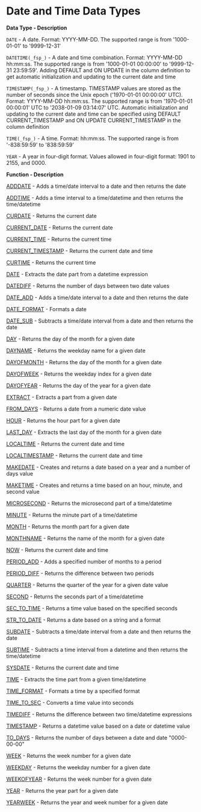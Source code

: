 # Date and Time Data Types
**Data Type - Description**

`DATE` - A date. Format: YYYY-MM-DD. The supported range is from '1000-01-01' to '9999-12-31'

`DATETIME(_fsp_)` - A date and time combination. Format: YYYY-MM-DD hh:mm:ss. The supported range is from '1000-01-01 00:00:00' to '9999-12-31 23:59:59'. Adding DEFAULT and ON UPDATE in the column definition to get automatic initialization and updating to the current date and time

`TIMESTAMP(_fsp_)` - A timestamp. TIMESTAMP values are stored as the number of seconds since the Unix epoch ('1970-01-01 00:00:00' UTC). Format: YYYY-MM-DD hh:mm:ss. The supported range is from '1970-01-01 00:00:01' UTC to '2038-01-09 03:14:07' UTC. Automatic initialization and updating to the current date and time can be specified using DEFAULT CURRENT_TIMESTAMP and ON UPDATE CURRENT_TIMESTAMP in the column definition

`TIME(_fsp_)` - A time. Format: hh:mm:ss. The supported range is from '-838:59:59' to '838:59:59'

`YEAR` - A year in four-digit format. Values allowed in four-digit format: 1901 to 2155, and 0000.  


**Function - Description**

[ADDDATE](https://www.w3schools.com/sql/func_mysql_adddate.asp) - Adds a time/date interval to a date and then returns the date

[ADDTIME](https://www.w3schools.com/sql/func_mysql_addtime.asp) - Adds a time interval to a time/datetime and then returns the time/datetime

[CURDATE](https://www.w3schools.com/sql/func_mysql_curdate.asp) - Returns the current date

[CURRENT_DATE](https://www.w3schools.com/sql/func_mysql_current_date.asp) - Returns the current date

[CURRENT_TIME](https://www.w3schools.com/sql/func_mysql_current_time.asp) - Returns the current time

[CURRENT_TIMESTAMP](https://www.w3schools.com/sql/func_mysql_current_timestamp.asp) - Returns the current date and time

[CURTIME](https://www.w3schools.com/sql/func_mysql_curtime.asp) - Returns the current time

[DATE](https://www.w3schools.com/sql/func_mysql_date.asp) - Extracts the date part from a datetime expression

[DATEDIFF](https://www.w3schools.com/sql/func_mysql_datediff.asp) - Returns the number of days between two date values

[DATE_ADD](https://www.w3schools.com/sql/func_mysql_date_add.asp) - Adds a time/date interval to a date and then returns the date

[DATE_FORMAT](https://www.w3schools.com/sql/func_mysql_date_format.asp) - Formats a date

[DATE_SUB](https://www.w3schools.com/sql/func_mysql_date_sub.asp) - Subtracts a time/date interval from a date and then returns the date

[DAY](https://www.w3schools.com/sql/func_mysql_day.asp) - Returns the day of the month for a given date

[DAYNAME](https://www.w3schools.com/sql/func_mysql_dayname.asp) - Returns the weekday name for a given date

[DAYOFMONTH](https://www.w3schools.com/sql/func_mysql_dayofmonth.asp) - Returns the day of the month for a given date

[DAYOFWEEK](https://www.w3schools.com/sql/func_mysql_dayofweek.asp) - Returns the weekday index for a given date

[DAYOFYEAR](https://www.w3schools.com/sql/func_mysql_dayofyear.asp) - Returns the day of the year for a given date

[EXTRACT](https://www.w3schools.com/sql/func_mysql_extract.asp) - Extracts a part from a given date

[FROM_DAYS](https://www.w3schools.com/sql/func_mysql_from_days.asp) - Returns a date from a numeric date value

[HOUR](https://www.w3schools.com/sql/func_mysql_hour.asp) - Returns the hour part for a given date

[LAST_DAY](https://www.w3schools.com/sql/func_mysql_last_day.asp) - Extracts the last day of the month for a given date

[LOCALTIME](https://www.w3schools.com/sql/func_mysql_localtime.asp) - Returns the current date and time

[LOCALTIMESTAMP](https://www.w3schools.com/sql/func_mysql_localtimestamp.asp) - Returns the current date and time

[MAKEDATE](https://www.w3schools.com/sql/func_mysql_makedate.asp) - Creates and returns a date based on a year and a number of days value

[MAKETIME](https://www.w3schools.com/sql/func_mysql_maketime.asp) - Creates and returns a time based on an hour, minute, and second value

[MICROSECOND](https://www.w3schools.com/sql/func_mysql_microsecond.asp) - Returns the microsecond part of a time/datetime

[MINUTE](https://www.w3schools.com/sql/func_mysql_minute.asp) - Returns the minute part of a time/datetime

[MONTH](https://www.w3schools.com/sql/func_mysql_month.asp) - Returns the month part for a given date

[MONTHNAME](https://www.w3schools.com/sql/func_mysql_monthname.asp) - Returns the name of the month for a given date

[NOW](https://www.w3schools.com/sql/func_mysql_now.asp) - Returns the current date and time

[PERIOD_ADD](https://www.w3schools.com/sql/func_mysql_period_add.asp) - Adds a specified number of months to a period

[PERIOD_DIFF](https://www.w3schools.com/sql/func_mysql_period_diff.asp) - Returns the difference between two periods

[QUARTER](https://www.w3schools.com/sql/func_mysql_quarter.asp) - Returns the quarter of the year for a given date value

[SECOND](https://www.w3schools.com/sql/func_mysql_second.asp) - Returns the seconds part of a time/datetime

[SEC_TO_TIME](https://www.w3schools.com/sql/func_mysql_sec_to_time.asp) - Returns a time value based on the specified seconds

[STR_TO_DATE](https://www.w3schools.com/sql/func_mysql_str_to_date.asp) - Returns a date based on a string and a format

[SUBDATE](https://www.w3schools.com/sql/func_mysql_subdate.asp) - Subtracts a time/date interval from a date and then returns the date

[SUBTIME](https://www.w3schools.com/sql/func_mysql_subtime.asp) - Subtracts a time interval from a datetime and then returns the time/datetime

[SYSDATE](https://www.w3schools.com/sql/func_mysql_sysdate.asp) - Returns the current date and time

[TIME](https://www.w3schools.com/sql/func_mysql_time.asp) - Extracts the time part from a given time/datetime

[TIME_FORMAT](https://www.w3schools.com/sql/func_mysql_time_format.asp) - Formats a time by a specified format

[TIME_TO_SEC](https://www.w3schools.com/sql/func_mysql_time_to_sec.asp) - Converts a time value into seconds

[TIMEDIFF](https://www.w3schools.com/sql/func_mysql_timediff.asp) - Returns the difference between two time/datetime expressions

[TIMESTAMP](https://www.w3schools.com/sql/func_mysql_timestamp.asp) - Returns a datetime value based on a date or datetime value

[TO_DAYS](https://www.w3schools.com/sql/func_mysql_to_days.asp) - Returns the number of days between a date and date "0000-00-00"

[WEEK](https://www.w3schools.com/sql/func_mysql_week.asp) - Returns the week number for a given date

[WEEKDAY](https://www.w3schools.com/sql/func_mysql_weekday.asp) - Returns the weekday number for a given date

[WEEKOFYEAR](https://www.w3schools.com/sql/func_mysql_weekofyear.asp) - Returns the week number for a given date

[YEAR](https://www.w3schools.com/sql/func_mysql_year.asp) - Returns the year part for a given date

[YEARWEEK](https://www.w3schools.com/sql/func_mysql_yearweek.asp) - Returns the year and week number for a given date